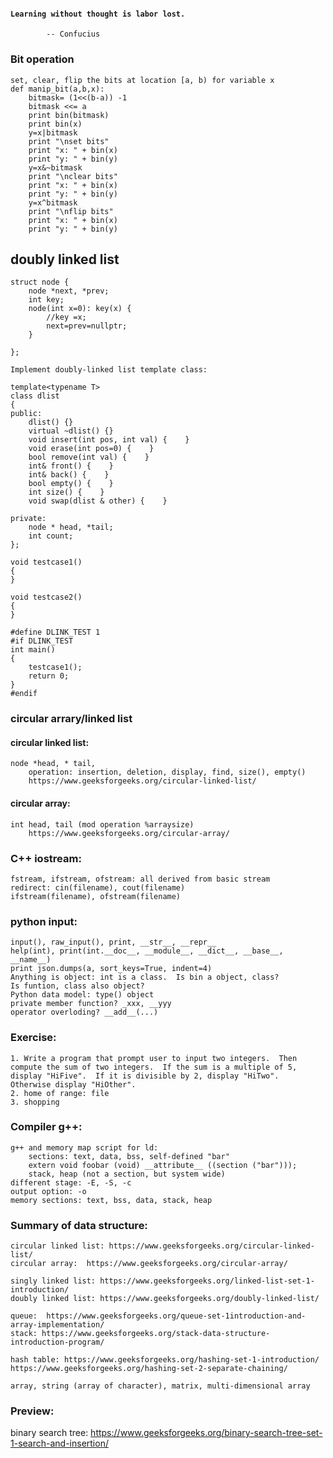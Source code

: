 #### `Learning without thought is labor lost.`

            -- Confucius

### Bit operation

    set, clear, flip the bits at location [a, b) for variable x
    def manip_bit(a,b,x):
        bitmask= (1<<(b-a)) -1
        bitmask <<= a
        print bin(bitmask)
        print bin(x)
        y=x|bitmask
        print "\nset bits"
        print "x: " + bin(x)
        print "y: " + bin(y)
        y=x&~bitmask
        print "\nclear bits"
        print "x: " + bin(x)
        print "y: " + bin(y)
        y=x^bitmask
        print "\nflip bits"
        print "x: " + bin(x)
        print "y: " + bin(y)

## doubly linked list

    struct node {
        node *next, *prev;
        int key;
        node(int x=0): key(x) {
            //key =x; 
            next=prev=nullptr;
        }
        
    };

    Implement doubly-linked list template class:

    template<typename T>
    class dlist
    {
    public:
        dlist() {}
        virtual ~dlist() {}
        void insert(int pos, int val) {    }
        void erase(int pos=0) {    }
        bool remove(int val) {    }
        int& front() {    }
        int& back() {    }
        bool empty() {    }
        int size() {    }
        void swap(dlist & other) {    }

    private:
        node * head, *tail;
        int count;
    };

    void testcase1()
    {
    }

    void testcase2()
    {
    }

    #define DLINK_TEST 1
    #if DLINK_TEST
    int main() 
    {
        testcase1();
        return 0;
    }
    #endif

### circular arrary/linked list

#### circular linked list:

    node *head, * tail, 
        operation: insertion, deletion, display, find, size(), empty()
        https://www.geeksforgeeks.org/circular-linked-list/

#### circular array:

    int head, tail (mod operation %arraysize)
        https://www.geeksforgeeks.org/circular-array/


### C++ iostream:

    fstream, ifstream, ofstream: all derived from basic stream
    redirect: cin(filename), cout(filename)
    ifstream(filename), ofstream(filename)

### python input: 
    input(), raw_input(), print, __str__, __repr__
    help(int), print(int.__doc__, __module__, __dict__, __base__, __name__)
    print json.dumps(a, sort_keys=True, indent=4)
    Anything is object: int is a class.  Is bin a object, class?
    Is funtion, class also object? 
    Python data model: type() object
    private member function? _xxx, __yyy
    operator overloding? __add__(...)

### Exercise: 

    1. Write a program that prompt user to input two integers.  Then compute the sum of two integers.  If the sum is a multiple of 5, display "HiFive".  If it is divisible by 2, display "HiTwo".  Otherwise display "HiOther". 
    2. home of range: file
    3. shopping

### Compiler g++:
    g++ and memory map script for ld: 
        sections: text, data, bss, self-defined "bar"
        extern void foobar (void) __attribute__ ((section ("bar")));
        stack, heap (not a section, but system wide)
    different stage: -E, -S, -c 
    output option: -o
    memory sections: text, bss, data, stack, heap

### Summary of data structure:

    circular linked list: https://www.geeksforgeeks.org/circular-linked-list/
    circular array:  https://www.geeksforgeeks.org/circular-array/

    singly linked list: https://www.geeksforgeeks.org/linked-list-set-1-introduction/
    doubly linked list: https://www.geeksforgeeks.org/doubly-linked-list/

    queue:  https://www.geeksforgeeks.org/queue-set-1introduction-and-array-implementation/
    stack: https://www.geeksforgeeks.org/stack-data-structure-introduction-program/

    hash table: https://www.geeksforgeeks.org/hashing-set-1-introduction/
    https://www.geeksforgeeks.org/hashing-set-2-separate-chaining/

    array, string (array of character), matrix, multi-dimensional array

### Preview:

binary search tree: https://www.geeksforgeeks.org/binary-search-tree-set-1-search-and-insertion/
